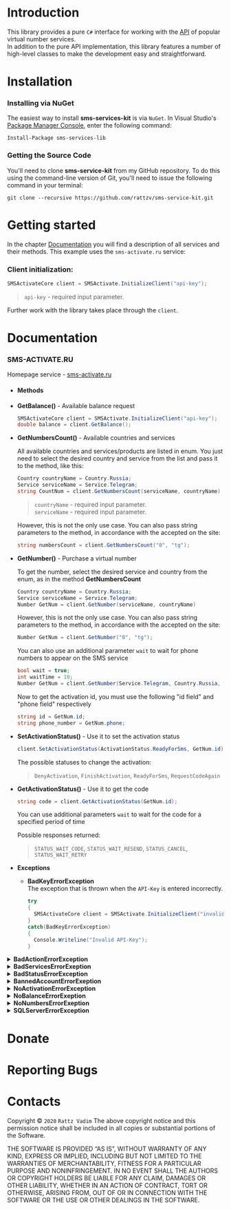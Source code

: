 # Introduction
This library provides a pure `C#` interface for working with the [API](https://en.wikipedia.org/wiki/API) of popular virtual number services.  
In addition to the pure API implementation, this library features a number of high-level classes to make the development easy and straightforward.

# Installation
### Installing via NuGet
The easiest way to install **sms-services-kit** is via `NuGet`.
In Visual Studio's [Package Manager Console](http://docs.nuget.org/docs/start-here/using-the-package-manager-console), enter the following command:
```
Install-Package sms-services-lib
```

### Getting the Source Code
You'll need to clone **sms-service-kit** from my GitHub repository. To do this using the command-line version of Git, you'll need to issue the following command in your terminal:
```
git clone --recursive https://github.com/rattzv/sms-service-kit.git
```

# Getting started
In the chapter [Documentation](#Documentation) you will find a description of all services and their methods. This example uses the `sms-activate.ru` service:
### Client initialization:

```csharp
SMSActivateCore client = SMSActivate.InitializeClient("api-key");
```
>`api-key` - required input parameter.  

Further work with the library takes place through the `client`.

# Documentation

### SMS-ACTIVATE.RU
Homepage service - [sms-activate.ru](https://sms-activate.ru/?ref=131777)
- #### Methods  
- **GetBalance()** - Available balance request
    ```csharp
    SMSActivateCore client = SMSActivate.InitializeClient("api-key");
    double balance = client.GetBalance();
    ```
- **GetNumbersCount()** - Available countries and services

  All available countries and services/products are listed in enum. You just need to select the desired country and service from the list and pass it to the method, like this:
  ```csharp
  Country countryName = Country.Russia;
  Service serviceName = Service.Telegram;
  string CountNum = client.GetNumbersCount(serviceName, countryName)
  ```
  > `countryName` - required input parameter.  
    `serviceName` - required input parameter.

  However, this is not the only use case. You can also pass string parameters to the method, in accordance with the accepted on the site:
  ```csharp
  string numbersCount = client.GetNumbersCount("0", "tg");
  ```

- **GetNumber()** - Purchase a virtual number

  To get the number, select the desired service and country from the enum, as in the method **GetNumbersCount**
  ```csharp
  Country countryName = Country.Russia;
  Service serviceName = Service.Telegram;
  Number GetNum = client.GetNumber(serviceName, countryName)
  ```  

    However, this is not the only use case. You can also pass string parameters to the method, in accordance with the accepted on the site:
  ```csharp
  Number GetNum = client.GetNumber("0", "tg");
  ```

  You can also use an additional parameter `wait` to wait for phone numbers to appear on the SMS service

  ```csharp
  bool wait = true;
  int waitTime = 10;
  Number GetNum = client.GetNumber(Service.Telegram, Country.Russia, wait, waitTime)//Waiting for a number within 10 seconds
  ```

  Now to get the activation id, you must use the following "id field" and "phone field" respectively

  ```csharp
  string id = GetNum.id;
  string phone_number = GetNum.phone;
  ```

- **SetActivationStatus()** - Use it to set the activation status
  
  ```csharp
  client.SetActivationStatus(ActivationStatus.ReadyForSms, GetNum.id);
  ```
  The possible statuses to change the activation:
  > `DenyActivation`, `FinishActivation`, `ReadyForSms`, `RequestCodeAgain`

- **GetActivationStatus()** - Use it to get the code

  ```csharp
  string code = client.GetActivationStatus(GetNum.id);
  ```
  You can use additional parameters `wait` to wait for the code for a specified period of time
 
  Possible responses returned:
  > `STATUS_WAIT_CODE`, `STATUS_WAIT_RESEND`, `STATUS_CANCEL`, `STATUS_WAIT_RETRY`


- **Exceptions**
  - **BadKeyErrorException**  
    The exception that is thrown when the `API-Key` is entered incorrectly.
    ```csharp
    try
    {
      SMSActivateCore client = SMSActivate.InitializeClient("invalidAPIKey");
    }
    catch(BadKeyErrorException)
    {
      Console.Writeline("Invalid API-Key");
    }
    ```


<details>
<summary><strong>BadActionErrorException</strong></summary>

  The exception that occurs when an invalid action is performed
</details>
<details>
<summary><strong>BadServicesErrorExeption</strong></summary>

  The exception that incorrect name of the service
  ```csharp
    try
    {
      Number GetNum = client.GetNumber("telegram", "0", wait, 2000);
    }
    catch(BadServicesErrorExeption)
    {
      Console.Writeline("Incorrect name of the service");
    }
  ```  
</details>
<details>
<summary><strong>BadStatusErrorException</strong></summary>

  The Exception when the activation status is incorrect

  ```csharp
    try
    {
      client.SetActivationStatus(ActivationStatus.incorrectStatus);
    }
    catch(BadStatusErrorException)
    {
      Console.Writeline("Incorrect activation status");
    }
  ```  
</details>
<details>
<summary><strong>BannedAccountErrorExeption</strong></summary>

An exception occurs when the account is banned

  ```csharp
    try
    {
      Number GetNum = client.GetNumber(serviceName, countryName)
    }
    catch(BannedAccountErrorExeption)
    {
      Console.Writeline("BANNED");
    }
  ```  
</details>
<details>
<summary><strong>NoActivationErrorException</strong></summary>

An exception occurs when the activation id does not exist

  ```csharp
    try
    {
      client.SetActivationStatus(ActivationStatus.ReadyForSms, GetNum.id);
    }
    catch(NoActivationErrorException)
    {
      Console.Writeline("Activation id does not exist");
    }
  ```  
</details>
<details>
<summary><strong>NoBalanceErrorExeption</strong></summary>

This exception indicates a zero balance

  ```csharp
    try
    {
      Number GetNum = client.GetNumber(serviceName, countryName)
    }
    catch(NoBalanceErrorExeption)
    {
      Console.Writeline("Balance ended");
    }
  ```  
</details>
<details>
<summary><strong>NoNumbersErrorExeption</strong></summary>

An exception that occurs when there are no numbers on the service

  ```csharp
    try
    {
      Number GetNum = client.GetNumber(serviceName, countryName)
    }
    catch(NoNumbersErrorExeption)
    {
      Console.Writeline("NO NUMBERS");
    }
  ```  
</details>
<details>
<summary><strong>SQLServerErrorException</strong></summary>

Exception that occurs when an SQL server error occurs

  ```csharp
    try
    {
      double balance = client.GetBalance();
    }
    catch(SQLServerErrorException)
    {
      Console.Writeline("ERROR SQL");
    }
  ```  
</details>

# Donate
# Reporting Bugs
# Contacts
Copyright © `2020` `Rattz Vadim`
The above copyright notice and this permission notice shall be
included in all copies or substantial portions of the Software.

THE SOFTWARE IS PROVIDED “AS IS”, WITHOUT WARRANTY OF ANY KIND,
EXPRESS OR IMPLIED, INCLUDING BUT NOT LIMITED TO THE WARRANTIES
OF MERCHANTABILITY, FITNESS FOR A PARTICULAR PURPOSE AND
NONINFRINGEMENT. IN NO EVENT SHALL THE AUTHORS OR COPYRIGHT
HOLDERS BE LIABLE FOR ANY CLAIM, DAMAGES OR OTHER LIABILITY,
WHETHER IN AN ACTION OF CONTRACT, TORT OR OTHERWISE, ARISING
FROM, OUT OF OR IN CONNECTION WITH THE SOFTWARE OR THE USE OR
OTHER DEALINGS IN THE SOFTWARE.
